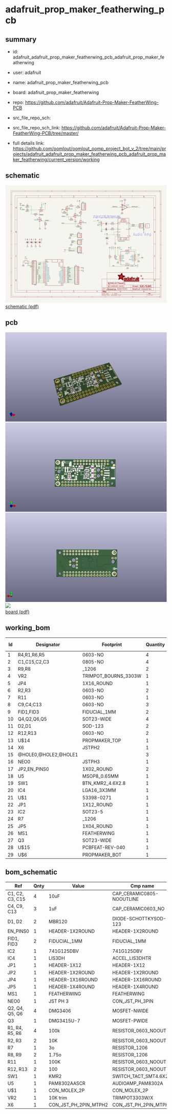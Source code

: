 # adafruit_prop_maker_featherwing_pcb
 
## summary 
* id: adafruit_adafruit_prop_maker_featherwing_pcb_adafruit_prop_maker_featherwing
* user: adafruit
* name: adafruit_prop_maker_featherwing_pcb
* board: adafruit_prop_maker_featherwing
* repo: https://github.com/adafruit/Adafruit-Prop-Maker-FeatherWing-PCB



* src_file_repo_sch: 
* src_file_repo_sch_link: https://github.com/adafruit/Adafruit-Prop-Maker-FeatherWing-PCB/tree/master/
* full details link: https://github.com/oomlout/oomlout_oomp_project_bot_v_2/tree/main/projects/adafruit_adafruit_prop_maker_featherwing_pcb_adafruit_prop_maker_featherwing/current_version/working  

## schematic  
![](working_schematic_600.png)  
[schematic (pdf)](working_schematic.pdf)  

## pcb  
![](working_3d_600.png) 
![](working_3d_front_600.png)  
![](working_3d_back_600.png)  
![](working_600.png)  
[board (pdf)](working.pdf)  

## working_bom
| Id | Designator | Footprint | Quantity | Designation | Supplier and ref |  | None | 
| --- | --- | --- | --- | --- | --- | --- | --- | 
| 1 | R4,R1,R6,R5 | 0603-NO | 4 | 100k |  |  | [''] | 
| 2 | C1,C15,C2,C3 | 0805-NO | 4 | 10uF |  |  | [''] | 
| 3 | R9,R8 | _1206 | 2 | 1.75o |  |  | [''] | 
| 4 | VR2 | TRIMPOT_BOURNS_3303W | 1 | 10K trim |  |  | [''] | 
| 5 | JP4 | 1X16_ROUND | 1 |  |  |  | [''] | 
| 6 | R2,R3 | 0603-NO | 2 | 10K |  |  | [''] | 
| 7 | R11 | 0603-NO | 1 | 100K |  |  | [''] | 
| 8 | C9,C4,C13 | 0603-NO | 3 | 1uF |  |  | [''] | 
| 9 | FID1,FID3 | FIDUCIAL_1MM | 2 | FIDUCIAL_1MM |  |  | [''] | 
| 10 | Q4,Q2,Q6,Q5 | SOT23-WIDE | 4 | DMG3406 |  |  | [''] | 
| 11 | D2,D1 | SOD-123 | 2 | MBR120 |  |  | [''] | 
| 12 | R12,R13 | 0603-NO | 2 | 100 |  |  | [''] | 
| 13 | U$14 | PROPMAKER_TOP | 1 |  |  |  | [''] | 
| 14 | X6 | JSTPH2 | 1 | CON_JST_PH_2PIN_MTPH2 |  |  | [''] | 
| 15 | @HOLE0,@HOLE2,@HOLE1 |  | 3 |  |  |  | [''] | 
| 16 | NEO0 | JSTPH3 | 1 | JST PH 3 |  |  | [''] | 
| 17 | JP2,EN_PINS0 | 1X02_ROUND | 2 |  |  |  | [''] | 
| 18 | U5 | MSOP8_0.65MM | 1 | PAM8302AASCR |  |  | [''] | 
| 19 | SW1 | BTN_KMR2_4.6X2.8 | 1 | KMR2 |  |  | [''] | 
| 20 | IC4 | LGA16_3X3MM | 1 | LIS3DH |  |  | [''] | 
| 21 | U$1 | 53398-0271 | 1 | CON_MOLEX_2P |  |  | [''] | 
| 22 | JP1 | 1X12_ROUND | 1 |  |  |  | [''] | 
| 23 | IC2 | SOT23-5 | 1 | 74AHCT1G125DBV |  |  | [''] | 
| 24 | R7 | _1206 | 1 | 3o |  |  | [''] | 
| 25 | JP5 | 1X04_ROUND | 1 |  |  |  | [''] | 
| 26 | MS1 | FEATHERWING | 1 | FEATHERWING |  |  | [''] | 
| 27 | Q3 | SOT23-WIDE | 1 | DMG3415U-7 |  |  | [''] | 
| 28 | U$15 | PCBFEAT-REV-040 | 1 |  |  |  | [''] | 
| 29 | U$6 | PROPMAKER_BOT | 1 |  |  |  | [''] | 


## bom_schematic
| Ref | Qnty | Value | Cmp name | Footprint | Description | Vendor | DNP | 
| --- | --- | --- | --- | --- | --- | --- | --- | 
| C1, C2, C3, C15 | 4 | 10uF | CAP_CERAMIC0805-NOOUTLINE | working:0805-NO |  |  |  | 
| C4, C9, C13 | 3 | 1uF | CAP_CERAMIC0603_NO | working:0603-NO |  |  |  | 
| D1, D2 | 2 | MBR120 | DIODE-SCHOTTKYSOD-123 | working:SOD-123 |  |  |  | 
| EN_PINS0 | 1 | HEADER-1X2ROUND | HEADER-1X2ROUND | working:1X02_ROUND |  |  |  | 
| FID1, FID3 | 2 | FIDUCIAL_1MM | FIDUCIAL_1MM | working:FIDUCIAL_1MM |  |  |  | 
| IC2 | 1 | 741G125DBV | 741G125DBV | working:SOT23-5 |  |  |  | 
| IC4 | 1 | LIS3DH | ACCEL_LIS3DHTR | working:LGA16_3X3MM |  |  |  | 
| JP1 | 1 | HEADER-1X12 | HEADER-1X12 | working:1X12_ROUND |  |  |  | 
| JP2 | 1 | HEADER-1X2ROUND | HEADER-1X2ROUND | working:1X02_ROUND |  |  |  | 
| JP4 | 1 | HEADER-1X16ROUND | HEADER-1X16ROUND | working:1X16_ROUND |  |  |  | 
| JP5 | 1 | HEADER-1X4ROUND | HEADER-1X4ROUND | working:1X04_ROUND |  |  |  | 
| MS1 | 1 | FEATHERWING | FEATHERWING | working:FEATHERWING |  |  |  | 
| NEO0 | 1 | JST PH 3 | CON_JST_PH_3PIN | working:JSTPH3 |  |  |  | 
| Q2, Q4, Q5, Q6 | 4 | DMG3406 | MOSFET-NWIDE | working:SOT23-WIDE |  |  |  | 
| Q3 | 1 | DMG3415U-7 | MOSFET-PWIDE | working:SOT23-WIDE |  |  |  | 
| R1, R4, R5, R6 | 4 | 100k | RESISTOR_0603_NOOUT | working:0603-NO |  |  |  | 
| R2, R3 | 2 | 10K | RESISTOR_0603_NOOUT | working:0603-NO |  |  |  | 
| R7 | 1 | 3o | RESISTOR_1206 | working:_1206 |  |  |  | 
| R8, R9 | 2 | 1.75o | RESISTOR_1206 | working:_1206 |  |  |  | 
| R11 | 1 | 100K | RESISTOR_0603_NOOUT | working:0603-NO |  |  |  | 
| R12, R13 | 2 | 100 | RESISTOR_0603_NOOUT | working:0603-NO |  |  |  | 
| SW1 | 1 | KMR2 | SWITCH_TACT_SMT4.6X2.8 | working:BTN_KMR2_4.6X2.8 |  |  |  | 
| U5 | 1 | PAM8302AASCR | AUDIOAMP_PAM8302A | working:MSOP8_0.65MM |  |  |  | 
| U$1 | 1 | CON_MOLEX_2P | CON_MOLEX_2P | working:53398-0271 |  |  |  | 
| VR2 | 1 | 10K trim | TRIMPOT3303W/X | working:TRIMPOT_BOURNS_3303W |  |  |  | 
| X6 | 1 | CON_JST_PH_2PIN_MTPH2 | CON_JST_PH_2PIN_MTPH2 | working:JSTPH2 |  |  |  | 



